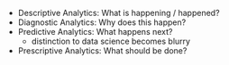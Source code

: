 - Descriptive Analytics: What is happening / happened?
- Diagnostic Analytics: Why does this happen?
- Predictive Analytics: What happens next?
	- distinction to data science becomes blurry
- Prescriptive Analytics: What should be done?